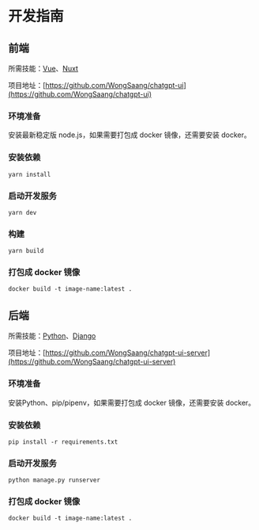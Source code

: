# 开发指南

## 前端

所需技能：[Vue](https://vuejs.org/)、[Nuxt](https://nuxt.com/)

项目地址：[https://github.com/WongSaang/chatgpt-ui](https://github.com/WongSaang/chatgpt-ui)

### 环境准备

安装最新稳定版 node.js，如果需要打包成 docker 镜像，还需要安装 docker。

### 安装依赖

```
yarn install
```

### 启动开发服务

```
yarn dev
```

### 构建

```
yarn build
```

### 打包成 docker 镜像

```
docker build -t image-name:latest .
```

## 后端

所需技能：[Python](https://www.python.org/)、[Django](https://djangoproject.com/)

项目地址：[https://github.com/WongSaang/chatgpt-ui-server](https://github.com/WongSaang/chatgpt-ui-server)

### 环境准备

安装Python、pip/pipenv，如果需要打包成 docker 镜像，还需要安装 docker。

### 安装依赖

```
pip install -r requirements.txt
```

### 启动开发服务

```
python manage.py runserver
```

### 打包成 docker 镜像

```
docker build -t image-name:latest .
```
